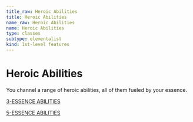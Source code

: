 ```yaml
---
title_raw: Heroic Abilities
title: Heroic Abilities
name_raw: Heroic Abilities
name: Heroic Abilities
type: classes
subtype: elementalist
kind: 1st-level features
---
```


# Heroic Abilities

You channel a range of heroic abilities, all of them fueled by your essence.

[3-ESSENCE ABILITIES](./3-Essence%20Abilities/3-Essence%20Abilities.md)

[5-ESSENCE ABILITIES](./5-Essence%20Abilities/5-Essence%20Abilities.md)
